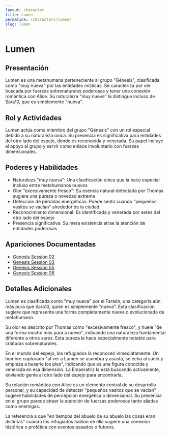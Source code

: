 ```yaml
---
layout: character
title: Lumen
permalink: /characters/lumen/
slug: lumen
---
```


# Lumen

## Presentación
Lumen es una metahumana perteneciente al grupo "Génesis", clasificada como "muy nueva" por las entidades místicas. Se caracteriza por ser buscada por fuerzas sobrenaturales poderosas y tener una conexión romántica con Alice. Su naturaleza "muy nueva" la distingue incluso de Sara10, que es simplemente "nueva".

## Rol y Actividades
Lumen actúa como miembro del grupo "Génesis" con un rol especial debido a su naturaleza única. Su presencia es significativa para entidades del otro lado del espejo, donde es reconocida y venerada. Su papel incluye el apoyo al grupo y servir como enlace involuntario con fuerzas dimensionales.

## Poderes y Habilidades
- Naturaleza "muy nueva": Una clasificación única que la hace especial incluso entre metahumanos nuevos
- Olor "excesivamente fresco": Su esencia natural detectada por Thomas sugiere una pureza o novedad extrema
- Detección de pérdidas energéticas: Puede sentir cuando "pequeños vasitos se vacían" alrededor de la ciudad
- Reconocimiento dimensional: Es identificada y venerada por seres del otro lado del espejo
- Presencia significativa: Su mera existencia atrae la atención de entidades poderosas

## Apariciones Documentadas
- [Genesis Session 02](../../campaigns/genesis/session-02.md)
- [Genesis Session 03](../../campaigns/genesis/session-03.md)
- [Genesis Session 05](../../campaigns/genesis/session-05.md)
- [Genesis Session 06](../../campaigns/genesis/session-06.md)

## Detalles Adicionales
Lumen es clasificada como "muy nueva" por el Faraón, una categoría aún más pura que Sara10, quien es simplemente "nueva". Esta clasificación sugiere que representa una forma completamente nueva o evolucionada de metahumano.

Su olor es descrito por Thomas como "excesivamente fresco", y huele "de una forma mucho más pura a nuevo", indicando una naturaleza fundamental diferente a otros seres. Esta pureza la hace especialmente notable para criaturas sobrenaturales.

En el mundo del espejo, los refugiados la reconocen inmediatamente. Un hombre capturado "al ver a Lumen se asombra y asusta, se echa al suelo y empieza a besarle los pies", indicando que es una figura conocida y venerada en esa dimensión. La Emperatriz la está buscando activamente, enviando gente al otro lado del espejo para encontrarla.

Su relación romántica con Alice es un elemento central de su desarrollo personal, y su capacidad de detectar "pequeños vasitos que se vacían" sugiere habilidades de percepción energética o dimensional. Su presencia en el grupo parece atraer la atención de fuerzas poderosas tanto aliadas como enemigas.

La referencia a que "en tiempos del abuelo de su abuelo las cosas eran distintas" cuando los refugiados hablan de ella sugiere una conexión histórica o profética con eventos pasados o futuros.